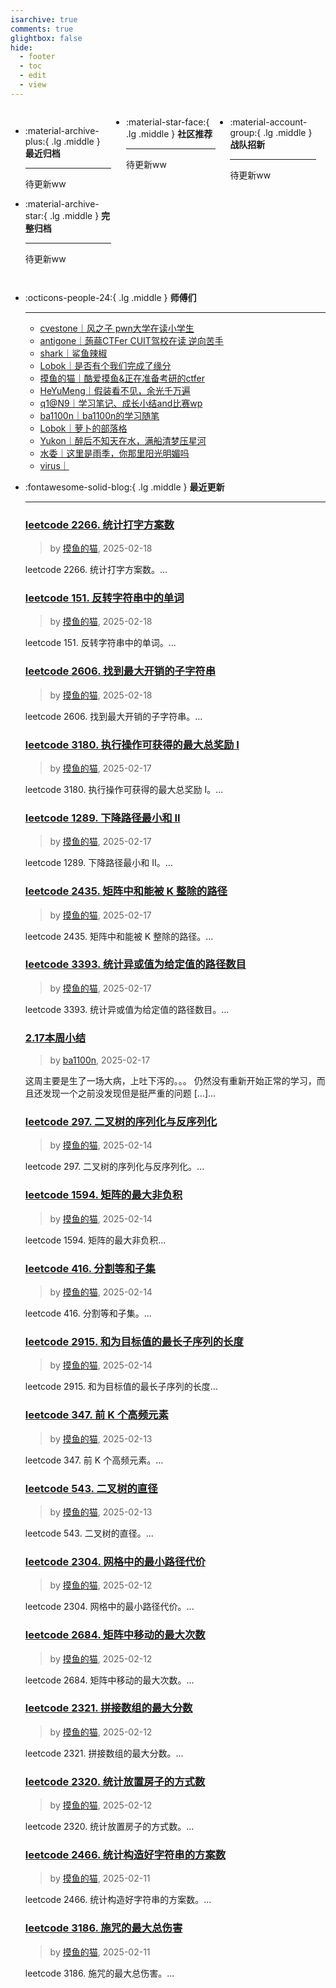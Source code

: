 ```yaml
---
isarchive: true
comments: true
glightbox: false
hide:
  - footer
  - toc
  - edit
  - view
---
```


<div class="grid" style="display: grid;grid-template-columns: 32% 33% 32%;" markdown>

<div class="grid cards" style="display: grid; grid-template-columns: 1fr;" markdown>

-   :material-archive-plus:{ .lg .middle } __最近归档__

    ---

    待更新ww


-   :material-archive-star:{ .lg .middle } __完整归档__

    ---

    待更新ww



</div>

<div class="grid cards" markdown>

-   :material-star-face:{ .lg .middle } __社区推荐__

    ---

    待更新ww


</div>

<div class="grid cards" markdown>

-   :material-account-group:{ .lg .middle } __战队招新__

    ---

    待更新ww


</div>

</div>

<div class="grid cards" markdown>

-   :octicons-people-24:{ .lg .middle } __师傅们__

    ---
    - [cvestone｜风之子 pwn大学在读小学生](https://www.su-cvestone.cn/)
    - [antigone｜蒟蒻CTFer CUIT驾校在读 逆向苦手](https://antigone4224.github.io/)
    - [shark｜鲨鱼辣椒](https://www.shark45.cn/)
    - [Lobok｜是否有个我们完成了缘分](http://dis4.cn/)
    - [摸鱼的猫｜酷爱摸鱼&正在准备考研的ctfer](https://blog.csdn.net/qq_62172019/)
    - [HeYuMeng｜假装看不见，余光千万遍](http://www.heyumeng.online/)
    - [q1@N9｜学习笔记、成长小结and比赛wp](https://qsheep24.wordpress.com)
    - [ba1100n｜ba1100n的学习随笔](http://www.ba1100n.tech)
    - [Lobok｜萝卜的部落格](https://dis4.cn)
    - [Yukon｜醉后不知天在水，满船清梦压星河](https://yukon.icu)
    - [水委｜这里是雨季，你那里阳光明媚吗](https://arch3rn4r.github.io)
    - [virus｜](https://megachar0x01.github.io)

</div>
<div class="grid cards" markdown>

-   :fontawesome-solid-blog:{ .lg .middle } __最近更新__

    ---
    ### [leetcode 2266. 统计打字方案数](https://blog.csdn.net/qq_62172019/article/details/145701081)  
    >by [摸鱼的猫](https://blog.csdn.net/qq_62172019/), 2025-02-18

    leetcode 2266. 统计打字方案数。...
    ### [leetcode 151. 反转字符串中的单词](https://blog.csdn.net/qq_62172019/article/details/145700813)  
    >by [摸鱼的猫](https://blog.csdn.net/qq_62172019/), 2025-02-18

    leetcode 151. 反转字符串中的单词。...
    ### [leetcode 2606. 找到最大开销的子字符串](https://blog.csdn.net/qq_62172019/article/details/145700506)  
    >by [摸鱼的猫](https://blog.csdn.net/qq_62172019/), 2025-02-18

    leetcode 2606. 找到最大开销的子字符串。...
    ### [leetcode 3180. 执行操作可获得的最大总奖励 I](https://blog.csdn.net/qq_62172019/article/details/145679473)  
    >by [摸鱼的猫](https://blog.csdn.net/qq_62172019/), 2025-02-17

    leetcode 3180. 执行操作可获得的最大总奖励 I。...
    ### [leetcode 1289. 下降路径最小和 II](https://blog.csdn.net/qq_62172019/article/details/145679384)  
    >by [摸鱼的猫](https://blog.csdn.net/qq_62172019/), 2025-02-17

    leetcode 1289. 下降路径最小和 II。...
    ### [leetcode 2435. 矩阵中和能被 K 整除的路径](https://blog.csdn.net/qq_62172019/article/details/145679150)  
    >by [摸鱼的猫](https://blog.csdn.net/qq_62172019/), 2025-02-17

    leetcode 2435. 矩阵中和能被 K 整除的路径。...
    ### [leetcode 3393. 统计异或值为给定值的路径数目](https://blog.csdn.net/qq_62172019/article/details/145678903)  
    >by [摸鱼的猫](https://blog.csdn.net/qq_62172019/), 2025-02-17

    leetcode 3393. 统计异或值为给定值的路径数目。...
    ### [2.17本周小结](http://ba1100n.tech/weekly_diary/2-17%e6%9c%ac%e5%91%a8%e5%b0%8f%e7%bb%93/)  
    >by [ba1100n](http://www.ba1100n.tech), 2025-02-17

    这周主要是生了一场大病，上吐下泻的。。。 仍然没有重新开始正常的学习，而且还发现一个之前没发现但是挺严重的问题 […]...
    ### [leetcode 297. 二叉树的序列化与反序列化](https://blog.csdn.net/qq_62172019/article/details/145641605)  
    >by [摸鱼的猫](https://blog.csdn.net/qq_62172019/), 2025-02-14

    leetcode 297. 二叉树的序列化与反序列化。...
    ### [leetcode 1594. 矩阵的最大非负积](https://blog.csdn.net/qq_62172019/article/details/145641511)  
    >by [摸鱼的猫](https://blog.csdn.net/qq_62172019/), 2025-02-14

    leetcode 1594. 矩阵的最大非负积...
    ### [leetcode 416. 分割等和子集](https://blog.csdn.net/qq_62172019/article/details/145641112)  
    >by [摸鱼的猫](https://blog.csdn.net/qq_62172019/), 2025-02-14

    leetcode 416. 分割等和子集。...
    ### [leetcode 2915. 和为目标值的最长子序列的长度](https://blog.csdn.net/qq_62172019/article/details/145640739)  
    >by [摸鱼的猫](https://blog.csdn.net/qq_62172019/), 2025-02-14

    leetcode 2915. 和为目标值的最长子序列的长度...
    ### [leetcode 347. 前 K 个高频元素](https://blog.csdn.net/qq_62172019/article/details/145621953)  
    >by [摸鱼的猫](https://blog.csdn.net/qq_62172019/), 2025-02-13

    leetcode 347. 前 K 个高频元素。...
    ### [leetcode 543. 二叉树的直径](https://blog.csdn.net/qq_62172019/article/details/145621856)  
    >by [摸鱼的猫](https://blog.csdn.net/qq_62172019/), 2025-02-13

    leetcode 543. 二叉树的直径。...
    ### [leetcode 2304. 网格中的最小路径代价](https://blog.csdn.net/qq_62172019/article/details/145588953)  
    >by [摸鱼的猫](https://blog.csdn.net/qq_62172019/), 2025-02-12

    leetcode 2304. 网格中的最小路径代价。...
    ### [leetcode 2684. 矩阵中移动的最大次数](https://blog.csdn.net/qq_62172019/article/details/145588819)  
    >by [摸鱼的猫](https://blog.csdn.net/qq_62172019/), 2025-02-12

    leetcode 2684. 矩阵中移动的最大次数。...
    ### [leetcode 2321. 拼接数组的最大分数](https://blog.csdn.net/qq_62172019/article/details/145588292)  
    >by [摸鱼的猫](https://blog.csdn.net/qq_62172019/), 2025-02-12

    leetcode 2321. 拼接数组的最大分数。...
    ### [leetcode 2320. 统计放置房子的方式数](https://blog.csdn.net/qq_62172019/article/details/145587633)  
    >by [摸鱼的猫](https://blog.csdn.net/qq_62172019/), 2025-02-12

    leetcode 2320. 统计放置房子的方式数。...
    ### [leetcode 2466. 统计构造好字符串的方案数](https://blog.csdn.net/qq_62172019/article/details/145567630)  
    >by [摸鱼的猫](https://blog.csdn.net/qq_62172019/), 2025-02-11

    leetcode 2466. 统计构造好字符串的方案数。...
    ### [leetcode 3186. 施咒的最大总伤害](https://blog.csdn.net/qq_62172019/article/details/145567369)  
    >by [摸鱼的猫](https://blog.csdn.net/qq_62172019/), 2025-02-11

    leetcode 3186. 施咒的最大总伤害。...

</div>
